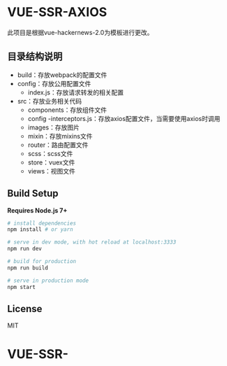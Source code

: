 # VUE-SSR-AXIOS

此项目是根据vue-hackernews-2.0为模板进行更改。


## 目录结构说明

- build：存放webpack的配置文件
- config：存放公用配置文件
  - index.js：存放请求转发的相关配置
- src：存放业务相关代码
  - components：存放组件文件
  - config
    -interceptors.js：存放axios配置文件，当需要使用axios时调用
  - images：存放图片
  - mixin：存放mixins文件
  - router：路由配置文件
  - scss：scss文件
  - store：vuex文件
  - views：视图文件



## Build Setup

**Requires Node.js 7+**

``` bash
# install dependencies
npm install # or yarn

# serve in dev mode, with hot reload at localhost:3333
npm run dev

# build for production
npm run build

# serve in production mode
npm start
```

## License

MIT
# VUE-SSR-
